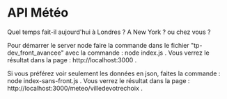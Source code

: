 # API Météo
Quel temps fait-il aujourd'hui à Londres ? A New York ? ou chez vous ?

<!-- bonjour :) -->
Pour démarrer le server node faire la commande dans le fichier "tp-dev_front_avancee" avec la commande : node index.js .
Vous verrez le résultat dans la page : http://localhost:3000 .

Si vous préférez voir seulement les données en json, faites la commande : node index-sans-front.js .
Vous verrez le résultat dans la page : http://localhost:3000/meteo/villedevotrechoix .
